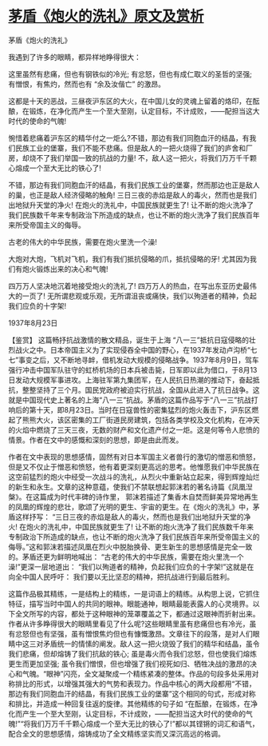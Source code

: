 # [茅盾《炮火的洗礼》原文及赏析](https://www.vrrw.net/wx/10235.html)

茅盾《炮火的洗礼》

我遇到了许多的眼睛，都异样地睁得很大：

这里虽然有悲痛，但也有钢铁似的冷光; 有忿怒，但也有成仁取义的圣哲的坚强; 有憎恨，有焦灼，然而也有 “余及汝偕亡” 的激昂。

这都是十天的恶战，三昼夜沪东区的大火，在中国儿女的灵魂上留着的烙印，在酝酿，在锻炼，在净化而产生一个至大至刚，认定目标，不计成败，——配担当这大时代的使命的气魄!

惋惜着悲痛着沪东区的精华付之一炬么?不错，那边有我们同胞血汗的结晶，有我们民族工业的堡寨，我们不能不悲痛。但是敌人的一把火烧得了我们的庐舍和厂房，却烧不了我们举国一致的抗战的力量! 不，敌人这一把火，将我们万万千千颗心熔成一个至大无比的铁心了!

不错，那边有我们同胞血汗的结晶，有我们民族工业的堡寨，然而那边也正是敌人的巢，也正是敌人经济侵略的触角! 三日三夜的赤焰是敌人的毒火，然而也是我们出地狱升天堂的净火! 在炮火的洗礼中，中国民族就更生了! 让不断的炮火洗净了我们民族数千年来专制政治下所造成的缺点，也让不断的炮火洗净了我们民族百年来所受帝国主义的侮辱。

古老的伟大的中华民族，需要在炮火里洗一个澡!

大炮对大炮，飞机对飞机，我们有我们抵抗侵略的爪，抵抗侵略的牙! 尤其因为我们有炮火锻炼出来的决心和气魄!

四万万人坚决地沉着地接受炮火的洗礼了! 四万万人的热血，在写出东亚历史最伟大的一页了! 无所谓悲观或乐观，无所谓沮丧或痛快，我们以殉道者的精神，负起我们应负的十字架!

1937年8月23日



【鉴赏】 这篇畅抒抗战激情的散文精品，诞生于上海 “八一三”抵抗日寇侵略的壮烈战火之中。日本帝国主义为了实现侵吞全中国的野心，在1937年发动卢沟桥“七七”事变之后，又不断地寻衅，借机发动大规模的侵略战争。1937年8月9日，驾车强行冲击中国军队驻守的虹桥机场的日本兵被击毙，日军即以此为借口，于8月13日发动大规模军事进攻。上海驻军第九集团军，在人民抗日热潮的推动下，奋起抵抗，整整坚持了三个月。国民党政府被迫实行抗战，全国从此进入了抗日战争。这就是中国现代史上著名的上海“八一三”抗战。茅盾的这篇作品写于“八一三”抗战打响后的第十天，即8月23日。当时在日寇兽性的密集猛烈的炮火轰击下，沪东区燃起了熊熊大火，该区密集的工厂街道民房建筑，包括各类学校及文化机构，在冲天的火焰中燃烧了三天三夜，无数的财产和文化遗产付之一炬。这是何等令人悲愤的情景。作者在文中的感慨和深刻的思想，即是由此而发。

作者在文中表现的思想感情，固然有对日本军国主义者兽行的激切的憎恶和愤怒，但是又不仅止于憎恶和愤怒，他有着更深刻更高远的思考。他惟愿我们中华民族在这空前猛烈的炮火中经受一次战斗的洗礼，从烈火中重新站立起来，得到辉煌灿烂的新生和永生。文章的这种意蕴，使我们不禁联想起郭沫若的著名诗篇《凤凰湼槃》。在这篇成为时代丰碑的诗作里， 郭沫若描述了集香木自焚而鲜美异常地再生的凤凰的辉煌的悲壮，歌颂了光明的更生、宇宙的更生。在《炮火的洗礼》中，茅盾这样抒写： “三日三夜的赤焰是敌人的毒火，然而也是我们出地狱升天堂的净火! 在炮火的洗礼中，中国民族就更生了! 让不断的炮火洗净了我们民族数千年来专制政治下所造成的缺点，也让不断的炮火洗净了我们民族百年来所受帝国主义的侮辱。”这和郭沫若描述凤凰在烈火中脱胎换骨、更生新生的思想感情是完全一致的。茅盾还更为鲜明地喊出： “古老的伟大的中华民族，需要在炮火里洗一个澡!”更深一层地道出： “我们以殉道者的精神，负起我们应负的十字架!”这就是在向全中国人民呼吁： 我们要以无比坚忍的精神，把抗战进行到最后胜利。

这篇作品极其精练，一是结构上的精练，一是词语上的精练。从构思上说，它抓住特征，描写当时中国人的共同的眼神。眼能通神，眼睛最能表露人的心灵境界。以下全文所写的内容，都处于这种眼神的笼罩覆盖之下，都通过这眼神而折射出来。作者从许多睁得很大的眼睛里看见了什么呢?这些眼睛里虽有悲痛但也有冷光，虽有忿怒但也有坚强，虽有憎恨焦灼但也有慷慨激昂。文章往下的段落，是对人们眼睛中这三对矛盾统一的情愫的阐发。敌人这一把火烧毁了我们的精华和结晶，虽令我们悲痛，但却熔铸了我们抗敌的铁心; 虽是毒火而令我们忿怒，但也使我们熔炼更生而更加坚强; 虽令我们憎恨，但也增强了我们视死如归、牺牲决战的激昂的决心和气魄。“眼神”闪亮，全文凝聚成一个精练紧凑的整体。作品的句段多处采用对称排比的形式，以增强其强大的气势和表现力。作品中核心的两大段都用“不错，那边有我们同胞血汗的结晶，有我们民族工业的堡寨”这个相同的句式，形成对称和排比，并造成一种回复往返的旋律。其他精练的句子如 “在酝酿，在锻炼，在净化而产生一个至大至刚，认定目标，不计成败，——配担当这大时代的使命的气魄!”“将我们万万千千颗心熔成一个至大无比的铁心了!”都以其铿锵的词汇和语气，配合全文的思想感情，熔铸成功了全文精练坚实而又深沉高远的格调。

